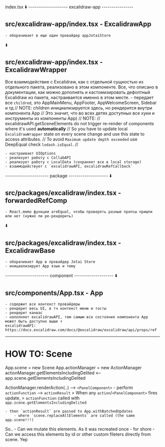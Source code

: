 

index.tsx
⬇️
-------------------- excalidraw-app ----------------
## src/excalidraw-app/index.tsx - ExcalidrawApp
    - оборачивает в еще один провайдер appJotaiStore
⬇️
## src/excalidraw-app/index.tsx - ExcalidrawWrapper
Все взаимодействие с Excalidraw, как с отдельной сущностью из отдельного пакета,
реализовано в этом компоненте. Все, что описано в документации, как можно дополнять и кастомизировать
дефолтный Excalidraw из пакета, настраивается именно в этом месте.
    - передает все `childred`, это AppMainMenu, AppFooter, AppWelcomeScreen, Sidebar и тд
    // NOTE: children инициализируется здесь, но рендерится внутри компонента App
    // Это значит, что во всех детях доступных все хуки и инструменты из компоненты App)
    // NOTE:
    // excalidrawAPI.getSceneElements do not trigger re-render of components where it's used **automatically**
    // So you have to update local `ExcalidrawWrapper` state on every scene change and use this state to access attributes.
    // To avoid `Maximum update depth exceeded` use DeepEqual check `lodash.isEqual`.
    //

    - настраивает UIOptions
    - реализует работу с CollabAPI
    - реализует работу с LocalData (сохраняет все в local storage)
    - взаимодействует с `excalidrawAPI, excalidrawRefCallback`


---------------------- package --------------------
⬇️
## src/packages/excalidraw/index.tsx - forwardedRefComp
    - React.memo функции areEqual, чтобы проверять разные пропсы пришли или нет (нужно ли ре-рендерить)
⬇️
## src/packages/excalidraw/index.tsx - ExcalidrawBase
    - оборачивает App в провайдер Jotai Store
    - инициализирует App язык и тему


---------------------- component --------------------
⬇️
## src/components/App.tsx - App
    - содержит все контекст провайдеры
    - рендерит весь UI, в тч контекст меню и тосты
    - рендерит канвас
    - наполняет excalidrawAPI, тем самым все состояния компонента App может быть доступно выше ⬆️
    excalidrawAPI: https://docs.excalidraw.com/docs/@excalidraw/excalidraw/api/props/ref


------------------------

# HOW TO: Scene

App.scene = new Scene
App.actionManager = new ActionManager
    actionManager.getElementsIncludingDelited <-- app.scene.getElementsIncludingDelited

ActionManager.renderAction(..) --> `<PanelComponent>`
    - perform `actionFunction` --> `actionResult`
        > When any `action`/`<PanelComponent>` fires update,
        > `actionFunction` called with `app.scene.getElementsIncludingDelited`

    - then `actionResult` are passed to App.withBatchedUpdates
        - where `scene.replaceAllElements` are called (the same app.scene!!!)

So..
    - Can we mutate this elements. As it was recreated once - for shore
    - Can we access this elements by id or other custom fileters directly from scene. Yep

